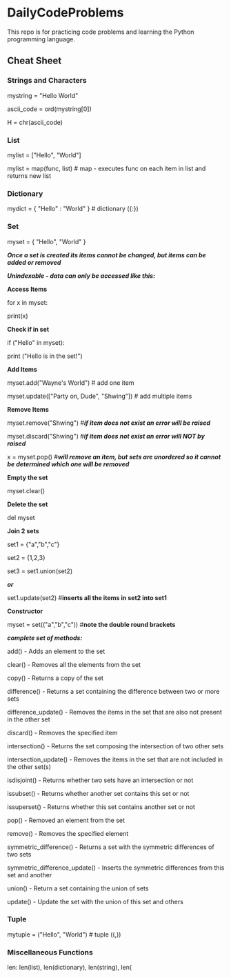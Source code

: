 # DailyCodeProblems

This repo is for practicing code problems and learning the Python programming language.

## Cheat Sheet


### Strings and Characters

mystring = "Hello World"

ascii_code = ord(mystring[0])

H = chr(ascii_code)

### List

mylist = ["Hello", "World"]

mylist = map(func, list) # map - executes func on each item in list and returns new list

### Dictionary
mydict = { "Hello" : "World" } # dictionary ({:})


### Set
myset = { "Hello", "World" }

***Once a set is created its items cannot be changed, but items can be added or removed***

***Unindexable - data can only be accessed like this:***

**Access Items**

for x in myset:

  print(x)

**Check if in set**

if ("Hello" in myset):

  print ("Hello is in the set!")

**Add Items**

myset.add("Wayne's World") # add one item

myset.update(["Party on, Dude", "Shwing"]) # add multiple items

**Remove Items**

myset.remove("Shwing") #***if item does not exist an error will be raised***

myset.discard("Shwing") #***if item does not exist an error will NOT by raised***

x = myset.pop() #***will remove an item, but sets are unordered so it cannot be determined which one will be removed***

**Empty the set**

myset.clear()

**Delete the set**

del myset

**Join 2 sets**

set1 = {"a","b","c"}

set2 = {1,2,3}

set3 = set1.union(set2)

***or***

set1.update(set2) #**inserts all the items in set2 into set1**

**Constructor**

myset = set(("a","b","c")) #**note the double round brackets**


***complete set of methods:***

add() - Adds an element to the set

clear() - Removes all the elements from the set

copy() - Returns a copy of the set

difference() - Returns a set containing the difference between two or more sets

difference_update() - Removes the items in the set that are also not present in the other set

discard() - Removes the specified item

intersection() - Returns the set composing the intersection of two other sets

intersection_update() - Removes the items in the set that are not included in the other set(s)

isdisjoint() - Returns whether two sets have an intersection or not

issubset() - Returns whether another set contains this set or not

issuperset() - Returns whether this set contains another set or not

pop() - Removed an element from the set

remove() - Removes the specified element

symmetric_difference() - Returns a set with the symmetric differences of two sets

symmetric_difference_update() - Inserts the symmetric differences from this set and another

union() - Return a set containing the union of sets

update() - Update the set with the union of this set and others


### Tuple

mytuple = ("Hello", "World") # tuple ((,))

### Miscellaneous Functions

len: len(list), len(dictionary), len(string), len(

